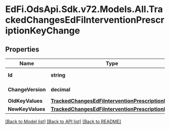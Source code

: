 # EdFi.OdsApi.Sdk.v72.Models.All.TrackedChangesEdFiInterventionPrescriptionKeyChange

## Properties

Name | Type | Description | Notes
------------ | ------------- | ------------- | -------------
**Id** | **string** | Resource identifier | [optional] 
**ChangeVersion** | **decimal** | Change version | [optional] 
**OldKeyValues** | [**TrackedChangesEdFiInterventionPrescriptionKey**](TrackedChangesEdFiInterventionPrescriptionKey.md) |  | [optional] 
**NewKeyValues** | [**TrackedChangesEdFiInterventionPrescriptionKey**](TrackedChangesEdFiInterventionPrescriptionKey.md) |  | [optional] 

[[Back to Model list]](../../README.md#documentation-for-models) [[Back to API list]](../../README.md#documentation-for-api-endpoints) [[Back to README]](../../README.md)


